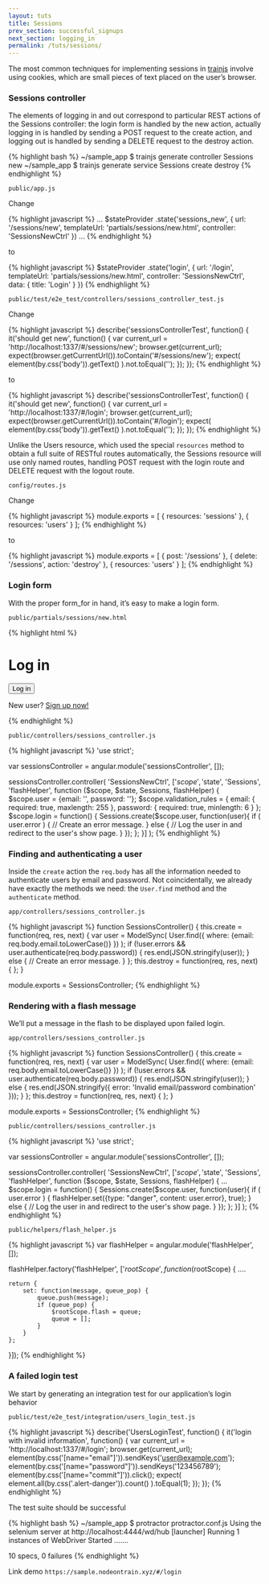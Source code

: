 ```yaml
---
layout: tuts
title: Sessions
prev_section: successful_signups
next_section: logging_in
permalink: /tuts/sessions/
---
```


The most common techniques for implementing sessions in [trainjs](https://nodeontrain.xyz) involve using cookies, which are small pieces of text placed on the user’s browser.

### Sessions controller

The elements of logging in and out correspond to particular REST actions of the Sessions controller: the login form is handled by the new action, actually logging in is handled by sending a POST request to the create action, and logging out is handled by sending a DELETE request to the destroy action.

{% highlight bash %}
~/sample_app $ trainjs generate controller Sessions new
~/sample_app $ trainjs generate service Sessions create destroy
{% endhighlight %}

`public/app.js`

Change

{% highlight javascript %}
...
$stateProvider
.state('sessions_new', {
	url: '/sessions/new',
	templateUrl: 'partials/sessions/new.html',
	controller: 'SessionsNewCtrl'
})
...
{% endhighlight %}

to

{% highlight javascript %}
$stateProvider
.state('login', {
	url: '/login',
	templateUrl: 'partials/sessions/new.html',
	controller: 'SessionsNewCtrl',
	data: {
		title: 'Login'
	}
})
{% endhighlight %}


`public/test/e2e_test/controllers/sessions_controller_test.js`

Change

{% highlight javascript %}
describe('sessionsControllerTest', function() {
	it('should get new', function() {
		var current_url = 'http://localhost:1337/#/sessions/new';
		browser.get(current_url);
		expect(browser.getCurrentUrl()).toContain('#/sessions/new');
		expect( element(by.css('body')).getText() ).not.toEqual('');
	});
});
{% endhighlight %}

to

{% highlight javascript %}
describe('sessionsControllerTest', function() {
	it('should get new', function() {
		var current_url = 'http://localhost:1337/#/login';
		browser.get(current_url);
		expect(browser.getCurrentUrl()).toContain('#/login');
		expect( element(by.css('body')).getText() ).not.toEqual('');
	});
});
{% endhighlight %}


Unlike the Users resource, which used the special `resources` method to obtain a full suite of RESTful routes automatically, the Sessions resource will use only named routes, handling POST request with the login route and DELETE request with the logout route.

`config/routes.js`

Change

{% highlight javascript %}
module.exports = [
	{ resources: 'sessions' },
	{ resources: 'users' }
];
{% endhighlight %}

to

{% highlight javascript %}
module.exports = [
	{ post: '/sessions' },
	{ delete: '/sessions', action: 'destroy' },
	{ resources: 'users' }
];
{% endhighlight %}

### Login form

With the proper form_for in hand, it’s easy to make a login form.

`public/partials/sessions/new.html`

{% highlight html %}
<h1>Log in</h1>

<div class="row">
	<div class="col-md-6 col-md-offset-3">
		<form form-for="user" submit-with="login()" validation-rules="validation_rules">
			<text-field attribute="email" label="Email" type="email"></text-field>
			<text-field attribute="password" label="Password" type="password"></text-field>
			<input class="btn btn-primary" name="commit" type="submit" value="Log in" />
		</form>
		<p>New user? <a href ui-sref="signup">Sign up now!</a></p>
	</div>
</div>
{% endhighlight %}

`public/controllers/sessions_controller.js`

{% highlight javascript %}
'use strict';

var sessionsController = angular.module('sessionsController', []);

sessionsController.controller(
	'SessionsNewCtrl',
	['$scope', '$state', 'Sessions', 'flashHelper', function ($scope, $state, Sessions, flashHelper) {
		$scope.user = {email: '', password: ''};
		$scope.validation_rules = {
			email: {
				required: true,
				maxlength: 255
			},
			password: {
				required: true,
				minlength: 6
			}
		};
		$scope.login = function() {
			Sessions.create($scope.user, function(user){
				if ( user.error ) {
					// Create an error message.
				} else {
					// Log the user in and redirect to the user's show page.
				}
			});
		};
	}]
);
{% endhighlight %}


### Finding and authenticating a user

Inside the `create` action the `req.body` has all the information needed to authenticate users by email and password. Not coincidentally, we already have exactly the methods we need: the `User.find` method and the `authenticate` method.

`app/controllers/sessions_controller.js`

{% highlight javascript %}
function SessionsController() {
	this.create = function(req, res, next) {
		var user = ModelSync( User.find({ where: {email: req.body.email.toLowerCase()} }) );
		if (!user.errors && user.authenticate(req.body.password)) {
			res.end(JSON.stringify(user));
		} else {
			// Create an error message.
		}
	};
	this.destroy = function(req, res, next) {
	};
}

module.exports = SessionsController;
{% endhighlight %}

### Rendering with a flash message

We’ll put a message in the flash to be displayed upon failed login.

`app/controllers/sessions_controller.js`

{% highlight javascript %}
function SessionsController() {
	this.create = function(req, res, next) {
		var user = ModelSync( User.find({ where: {email: req.body.email.toLowerCase()} }) );
		if (!user.errors && user.authenticate(req.body.password)) {
			res.end(JSON.stringify(user));
		} else {
			res.end(JSON.stringify({
				error: 'Invalid email/password combination'
			}));
		}
	};
	this.destroy = function(req, res, next) {
	};
}

module.exports = SessionsController;
{% endhighlight %}

`public/controllers/sessions_controller.js`

{% highlight javascript %}
'use strict';

var sessionsController = angular.module('sessionsController', []);

sessionsController.controller(
	'SessionsNewCtrl',
	['$scope', '$state', 'Sessions', 'flashHelper', function ($scope, $state, Sessions, flashHelper) {
		...
		$scope.login = function() {
			Sessions.create($scope.user, function(user){
				if ( user.error ) {
					flashHelper.set({type: "danger", content: user.error}, true);
				} else {
					// Log the user in and redirect to the user's show page.
				}
			});
		};
	}]
);
{% endhighlight %}

`public/helpers/flash_helper.js`

{% highlight javascript %}
var flashHelper = angular.module('flashHelper', []);

flashHelper.factory('flashHelper', ['$rootScope', function($rootScope) {
	....

	return {
		set: function(message, queue_pop) {
			queue.push(message);
			if (queue_pop) {
				$rootScope.flash = queue;
				queue = [];
			}
		}
	};
}]);
{% endhighlight %}


### A failed login test

We start by generating an integration test for our application’s login behavior

`public/test/e2e_test/integration/users_login_test.js`

{% highlight javascript %}
describe('UsersLoginTest', function() {
	it('login with invalid information', function() {
		var current_url = 'http://localhost:1337/#/login';
		browser.get(current_url);
		element(by.css('[name="email"]')).sendKeys('user@example.com');
		element(by.css('[name="password"]')).sendKeys('123456789');
		element(by.css('[name="commit"]')).click();
		expect( element.all(by.css('.alert-danger')).count() ).toEqual(1);
	});
});
{% endhighlight %}

The test suite should be successful

{% highlight bash %}
~/sample_app $ protractor protractor.conf.js
Using the selenium server at http://localhost:4444/wd/hub
[launcher] Running 1 instances of WebDriver
Started
.......

10 specs, 0 failures
{% endhighlight %}

Link demo `https://sample.nodeontrain.xyz/#/login`
